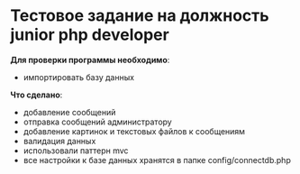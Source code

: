 ﻿# Тестовое задание на должность junior php developer

**Для проверки программы необходимо**: 

* импортировать базу данных


**Что сделано**: 

* добавление сообщений
* отправка сообщений администратору
* добавление картинок и текстовых файлов к сообщениям
* валидация данных
* использовали паттерн mvc
* все настройки к базе данных хранятся в папке config/connectdb.php

